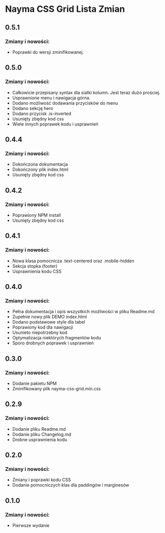 # Nayma CSS Grid Lista Zmian

## 0.5.1

### Zmiany i nowości:

* Poprawki do wersji zminifikowanej.

## 0.5.0

### Zmiany i nowości:

* Całkowicie przepisany syntax dla siatki kolumn. Jest teraz dużo prościej.
* Usprawnione menu i nawigacja górna.
* Dodano możliwość dodawania przycisków do menu
* Dodano sekcję hero
* Dodano przycisk .is-inverted
* Usunięty zbędny kod css
* Wiele innych poprawek kodu i usprawnień

## 0.4.4

### Zmiany i nowości:

* Dokończona dokumentacja
* Dokończony plik index.html
* Usunięty zbędny kod css

## 0.4.2

### Zmiany i nowości:

* Poprawiony NPM install
* Usunięty zbędny kod css

## 0.4.1

### Zmiany i nowości:

* Nowa klasa pomocnicza .text-centered oraz .mobile-hidden
* Sekcja stopka (footer)
* Usprawnienia kodu CSS

## 0.4.0

### Zmiany i nowości:

* Pełna dokumentacja i opis wszystkich możliwości w pliku Readme.md
* Zupełnie nowy plik DEMO index.html
* Dodano podstawowe style dla tabel
* Poprawiony kod dla nawigacji
* Usunieto niepotrzebny kod
* Optymalizacja niektórych fragmentów kodu
* Sporo drobnych poprawek i usprawnień

## 0.3.0

### Zmiany i nowości:

* Dodanie pakietu NPM
* Zminifikowany plik nayma-css-grid.min.css

## 0.2.9

### Zmiany i nowości:

* Dodanie pliku Readme.md
* Dodanie pliku Changelog.md
* Drobne usprawnienia kodu

## 0.2.0

### Zmiany i nowości:

* Zmiany i poprawki kodu CSS
* Dodanie pomocniczych klas dla paddingów i marginesów

## 0.1.0

### Zmiany i nowości:

* Pierwsze wydanie
